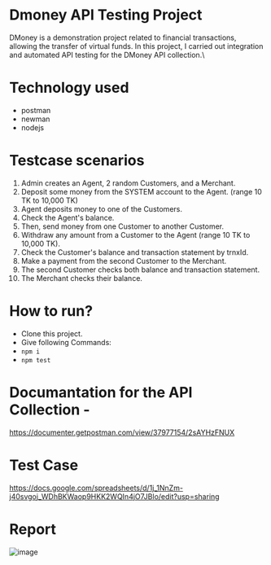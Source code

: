# Dmoney API Testing Project
DMoney is a demonstration project related to financial transactions, allowing the transfer of virtual funds. 
In this project, I carried out integration and automated API testing for the DMoney API collection.\

# Technology used
- postman
- newman
- nodejs

# Testcase scenarios

1. Admin creates an Agent, 2 random Customers, and a Merchant.
2. Deposit some money from the SYSTEM account to the Agent. (range 10 TK to 10,000 TK)
3. Agent deposits money to one of the Customers.
4. Check the Agent's balance.
5. Then, send money from one Customer to another Customer.
6. Withdraw any amount from a Customer to the Agent (range 10 TK to 10,000 TK).
7. Check the Customer's balance and transaction statement by trnxId.
8. Make a payment from the second Customer to the Merchant.
9. The second Customer checks both balance and transaction statement.
10. The Merchant checks their balance.

# How to run?
- Clone this project.
- Give following Commands:
- ```npm i```
- ```npm test```

# Documantation for the API Collection -
https://documenter.getpostman.com/view/37977154/2sAYHzFNUX

# Test Case
https://docs.google.com/spreadsheets/d/1j_1NnZm-j40svgoj_WDhBKWaop9HKK2WQIn4jO7JBlo/edit?usp=sharing

# Report
![image](https://github.com/user-attachments/assets/654847ac-8fcd-412f-a089-295c91dc6943)




  
